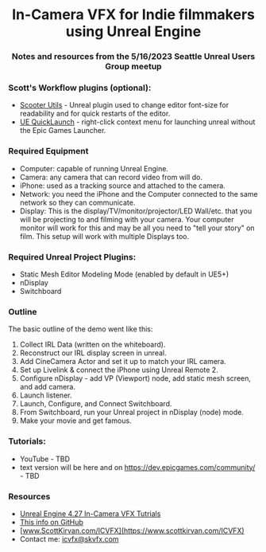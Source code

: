 
<div align="center">
<h1>In-Camera VFX for Indie filmmakers using Unreal Engine</h1>
<h3>Notes and resources from the 5/16/2023 Seattle Unreal Users Group meetup</h3>
</div> 

###  Scott's Workflow plugins (optional):
- [Scooter Utils](https://github.com/ScottKirvan/ScooterUtils) - Unreal plugin used to change editor font-size for readability and for quick restarts of the editor.
- [UE QuickLaunch](https://github.com/ScottKirvan/UE_QuickLaunch) - right-click context menu for launching unreal without the Epic Games Launcher.

### Required Equipment
- Computer: capable of running Unreal Engine.
- Camera: any camera that can record video from will do.
- iPhone: used as a tracking source and attached to the camera.
- Network: you need the iPhone and the Computer connected to the same network so they can communicate.
- Display: This is the display/TV/monitor/projector/LED Wall/etc. that you will be projecting to and filming with your camera.  Your computer monitor will work for this and may be all you need to "tell your story" on film.  This setup will work with multiple Displays too.

### Required Unreal Project Plugins:
- Static Mesh Editor Modeling Mode (enabled by default in UE5+)
- nDisplay
- Switchboard

### Outline
The basic outline of the demo went like this:
1. Collect IRL Data  (written on the whiteboard).
3. Reconstruct our IRL display screen in unreal.
4. Add CineCamera Actor and set it up to match your IRL camera.
5. Set up Livelink & connect the iPhone using Unreal Remote 2.
6. Configure nDisplay - add VP (Viewport) node, add static mesh screen, and add camera.
7. Launch listener.
8. Launch, Configure, and Connect Switchboard.
9. From Switchboard, run your Unreal project in nDisplay (node) mode.
10. Make your movie and get famous.


### Tutorials:
- YouTube - TBD
- text version will be here and on https://dev.epicgames.com/community/ - TBD


### Resources
- [Unreal Engine 4.27 In-Camera VFX Tutrials](https://www.youtube.com/playlist?list=PLZlv_N0_O1gaXvxPtn8_THYN_Awx-VYeu)
- [This info on GitHub](https://github.com/ScottKirvan/ICVFX)
- [www.ScottKirvan.com/ICVFX](https://www.scottkirvan.com/ICVFX)
- Contact me:  icvfx@skvfx.com